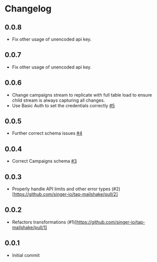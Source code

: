 # Changelog

## 0.0.8
  * Fix other usage of unencoded api key.

## 0.0.7
  * Fix other usage of unencoded api key.

## 0.0.6
  * Change campaigns stream to replicate with full table load to ensure child stream is always capturing all changes.
  * Use Basic Auth to set the credentials correctly [#5](https://github.com/singer-io/tap-mailshake/pull/5/files)

## 0.0.5
  * Further correct schema issues [#4](https://github.com/singer-io/tap-mailshake/pull/4)
  
## 0.0.4
  * Correct Campaigns schema [#3](https://github.com/singer-io/tap-mailshake/pull/3)

## 0.0.3
  * Properly handle API limits and other error types (#2)[https://github.com/singer-io/tap-mailshake/pull/2]

## 0.0.2
  * Refactors transformations (#1)[https://github.com/singer-io/tap-mailshake/pull/1]

## 0.0.1
  * Initial commit
